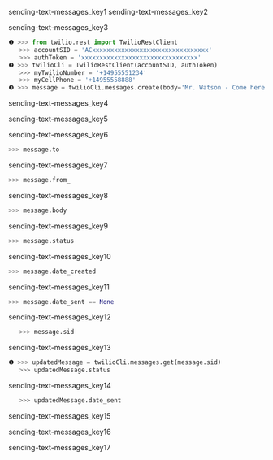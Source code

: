 sending-text-messages_key1
sending-text-messages_key2


sending-text-messages_key3


```python
❶ >>> from twilio.rest import TwilioRestClient
   >>> accountSID = 'ACxxxxxxxxxxxxxxxxxxxxxxxxxxxxxxxx'
   >>> authToken = 'xxxxxxxxxxxxxxxxxxxxxxxxxxxxxxxx'
❷ >>> twilioCli = TwilioRestClient(accountSID, authToken)
   >>> myTwilioNumber = '+14955551234'
   >>> myCellPhone = '+14955558888'
❸ >>> message = twilioCli.messages.create(body='Mr. Watson - Come here - I want to see you.', from_=myTwilioNumber, to=myCellPhone)
```
sending-text-messages_key4


sending-text-messages_key5


sending-text-messages_key6


```python
>>> message.to
```
sending-text-messages_key7
```python
>>> message.from_
```
sending-text-messages_key8
```python
>>> message.body
```
sending-text-messages_key9


```python
>>> message.status
```
sending-text-messages_key10
```python
>>> message.date_created
```
sending-text-messages_key11
```python
>>> message.date_sent == None
```
sending-text-messages_key12


```python
   >>> message.sid
```
sending-text-messages_key13
```python
❶ >>> updatedMessage = twilioCli.messages.get(message.sid)
   >>> updatedMessage.status
```
sending-text-messages_key14
```python
   >>> updatedMessage.date_sent
```
sending-text-messages_key15


sending-text-messages_key16


sending-text-messages_key17
